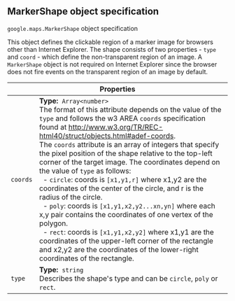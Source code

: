 <h2 id="MarkerShape"> MarkerShape object specification </h2><p>
<code><span itemprop="path">google.maps</span>.<span itemprop="name">MarkerShape</span></code>
object specification
</p><p>This object defines the clickable region of a marker image for browsers other than Internet Explorer. The shape consists of two properties - <code>type</code> and <code>coord</code> - which define the non-transparent region of an image. A <code>MarkerShape</code> object is not required on Internet Explorer since the browser does not fire events on the transparent region of an image by default.</p><div class="devsite-table-wrapper"><table class="properties responsive" summary="record MarkerShape - Properties">
<thead>
<tr><th colspan="2">Properties</th>
</tr></thead>
<tbody>
<tr>
<td><code><span>coords</span></code></td>
<td><div><strong>Type:</strong>&nbsp; <code>Array&lt;number&gt;</code></div>
<div class="desc">The format of this attribute depends on the value of the <code>type</code> and follows the w3 AREA <code>coords</code> specification found at <a href="http://www.w3.org/TR/REC-html40/struct/objects.html#adef-coords"> http://www.w3.org/TR/REC-html40/struct/objects.html#adef-coords</a>. <br>The <code>coords</code> attribute is an array of integers that specify the pixel position of the shape relative to the top-left corner of the target image. The coordinates depend on the value of <code>type</code> as follows: <br>&nbsp;&nbsp;- <code>circle</code>: coords is <code>[x1,y1,r]</code> where x1,y2 are the coordinates of the center of the circle, and r is the radius of the circle. <br>&nbsp;&nbsp;- <code>poly</code>: coords is <code>[x1,y1,x2,y2...xn,yn]</code> where each x,y pair contains the coordinates of one vertex of the polygon. <br>&nbsp;&nbsp;- <code>rect</code>: coords is <code>[x1,y1,x2,y2]</code> where x1,y1 are the coordinates of the upper-left corner of the rectangle and x2,y2 are the coordinates of the lower-right coordinates of the rectangle.</div></td>
</tr>
<tr>
<td><code><span>type</span></code></td>
<td><div><strong>Type:</strong>&nbsp; <code>string</code></div>
<div class="desc">Describes the shape's type and can be <code>circle</code>, <code>poly</code> or <code>rect</code>.</div></td>
</tr>
</tbody>
</table></div>